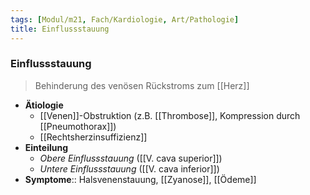 ```yaml
---
tags: [Modul/m21, Fach/Kardiologie, Art/Pathologie]
title: Einflussstauung
---
```

### Einflussstauung
> Behinderung des venösen Rückstroms zum [[Herz]]
- **Ätiologie**
	- [[Venen]]-Obstruktion (z.B. [[Thrombose]], Kompression durch [[Pneumothorax]])
	- [[Rechtsherzinsuffizienz]]
- **Einteilung**
	- *Obere Einflussstauung* ([[V. cava superior]])
	- *Untere Einflussstauung* ([[V. cava inferior]])
- **Symptome**:: Halsvenenstauung, [[Zyanose]], [[Ödeme]]